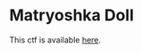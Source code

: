 # Matryoshka Doll

This ctf is available [here](https://play.picoctf.org/practice/challenge/129?category=4&page=1&solved=1).
